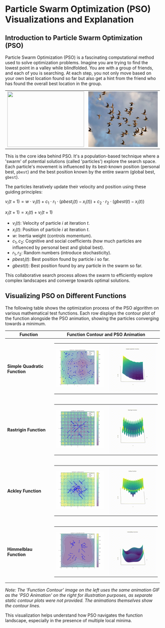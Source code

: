 # Particle Swarm Optimization (PSO) Visualizations and Explanation

## Introduction to Particle Swarm Optimization (PSO)

Particle Swarm Optimization (PSO) is a fascinating computational method used to solve optimization problems. Imagine you are trying to find the lowest point in a valley while blindfolded. You are with a group of friends, and each of you is searching. At each step, you not only move based on your own best location found so far but also get a hint from the friend who has found the overall best location in the group.

<table>
  <tr>
    <td><img src="./src/School_of_Fish.jpg" width="250" height="180"></td>
    <td><img src="./src/Flock_of_Birds.png" width="250" height="180"></td>
  </tr>
</table>


This is the core idea behind PSO. It's a population-based technique where a 'swarm' of potential solutions (called 'particles') explore the search space. Each particle's movement is influenced by its best-known position (personal best, `pbest`) and the best position known by the entire swarm (global best, `gbest`).

The particles iteratively update their velocity and position using these guiding principles:

$v_{i}(t+1) = w \cdot v_i(t) + c_1 \cdot r_1 \cdot (pbest_i(t) - x_i(t)) + c_2 \cdot r_2 \cdot (gbest(t) - x_i(t))$

$x_i(t+1) = x_i(t) + v_i(t+1)$

*   $v_i(t)$: Velocity of particle $i$ at iteration $t$.
*   $x_i(t)$: Position of particle $i$ at iteration $t$.
*   $w$: Inertia weight (controls momentum).
*   $c_1, c_2$: Cognitive and social coefficients (how much particles are influenced by personal best and global best).
*   $r_1, r_2$: Random numbers (introduce stochasticity).
*   $pbest_i(t)$: Best position found by particle $i$ so far.
*   $gbest(t)$: Best position found by any particle in the swarm so far.

This collaborative search process allows the swarm to efficiently explore complex landscapes and converge towards optimal solutions.

## Visualizing PSO on Different Functions

The following table shows the optimization process of the PSO algorithm on various mathematical test functions. Each row displays the contour plot of the function alongside the PSO animation, showing the particles converging towards a minimum.

| Function                        | Function Contour and PSO Animation                      |
|---------------------------------|---------------------------------------------------------|
| **Simple Quadratic Function**   | <table><tr><td><img src="./Algorithm/results/PSO_simple_quadratic_function.gif" width="250"></td><td><img src="./Functions/simple_quadratic.gif" width="250"></td></tr></table> |
| **Rastrigin Function**          | <table><tr><td><img src="./Algorithm/results/PSO_rastrigin_function.gif" width="250"></td><td><img src="./Functions/rastrigin.gif" width="250"></td></tr></table>             |
| **Ackley Function**             | <table><tr><td><img src="./Algorithm/results/PSO_ackley_function.gif" width="250"></td><td><img src="./Functions/ackley.gif" width="250"></td></tr></table>                 |
| **Himmelblau Function**         | <table><tr><td><img src="./Algorithm/results/PSO_himmelblau_function.gif" width="250"></td><td><img src="./Functions/himmelblau.gif" width="250"></td></tr></table>             |

*Note: The 'Function Contour' image on the left uses the same animation GIF as the 'PSO Animation' on the right for illustration purposes, as separate static contour plots were not provided. The animations themselves show the contour lines.*

This visualization helps understand how PSO navigates the function landscape, especially in the presence of multiple local minima.

